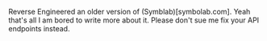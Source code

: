 Reverse Engineered an older version of (Symblab)[symbolab.com]. Yeah that's all I am bored to write more about it. Please don't sue me fix your API endpoints instead.
